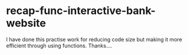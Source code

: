 # recap-func-interactive-bank-website

I have done this practise work for reducing code size but making it more efficient through using functions.
Thanks....
